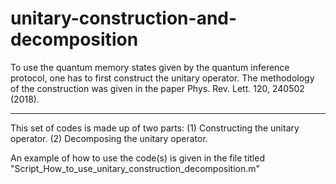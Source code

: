 # unitary-construction-and-decomposition

To use the quantum memory states given by the quantum inference
protocol, one has to first construct the unitary operator. The
methodology of the construction was given in the paper Phys.
Rev. Lett. 120, 240502 (2018).

---

This set of codes is made up of two parts:
(1) Constructing the unitary operator.
(2) Decomposing the unitary operator.

An example of how to use the code(s) is given in the file
titled "Script_How_to_use_unitary_construction_decomposition.m"










